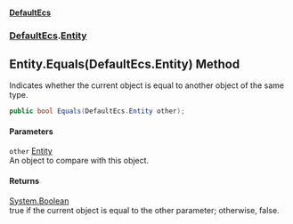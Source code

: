 #### [DefaultEcs](./index.md 'index')
### [DefaultEcs](./DefaultEcs.md 'DefaultEcs').[Entity](./DefaultEcs-Entity.md 'DefaultEcs.Entity')
## Entity.Equals(DefaultEcs.Entity) Method
Indicates whether the current object is equal to another object of the same type.  
```C#
public bool Equals(DefaultEcs.Entity other);
```
#### Parameters
<a name='DefaultEcs-Entity-Equals(DefaultEcs-Entity)-other'></a>
`other` [Entity](./DefaultEcs-Entity.md 'DefaultEcs.Entity')  
An object to compare with this object.  
  
#### Returns
[System.Boolean](https://docs.microsoft.com/en-us/dotnet/api/System.Boolean 'System.Boolean')  
true if the current object is equal to the other parameter; otherwise, false.  
